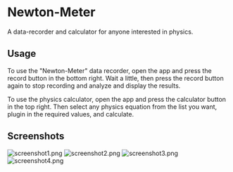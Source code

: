 # Newton-Meter

A data-recorder and calculator for anyone interested in physics.

## Usage

To use the "Newton-Meter" data recorder, 
open the app and press the record button in the bottom right.
Wait a little, then press the record button again to stop recording
and analyze and display the results.

To use the physics calculator,
open the app and press the calculator button in the top right.
Then select any physics equation from the list you want,
plugin in the required values, and calculate.

## Screenshots

![screenshot1.png](images/screenshot1.png)
![screenshot2.png](images/screenshot2.png)
![screenshot3.png](images/screenshot3.png)
![screenshot4.png](images/screenshot4.png)